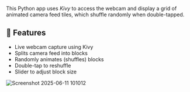 This Python app uses *Kivy* to access the webcam and display a grid of animated camera feed tiles, which shuffle randomly when double-tapped.

## 🎯 Features

- Live webcam capture using Kivy
- Splits camera feed into blocks
- Randomly animates (shuffles) blocks
- Double-tap to reshuffle
- Slider to adjust block size

![Screenshot 2025-06-11 101012](https://github.com/user-attachments/assets/68169a3f-a711-49f4-8df7-a54e3af2597c)

